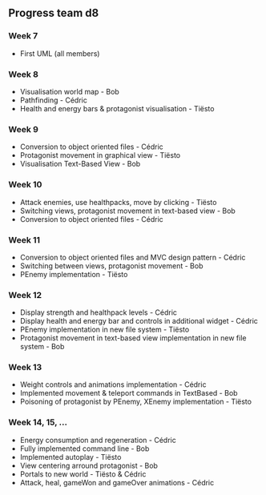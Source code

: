  ## Progress team d8

### Week 7
- First UML (all members)

### Week 8
- Visualisation world map - Bob
- Pathfinding - Cédric
- Health and energy bars & protagonist visualisation - Tiësto

### Week 9
- Conversion to object oriented files - Cédric
- Protagonist movement in graphical view - Tiësto
- Visualisation Text-Based View - Bob

### Week 10
- Attack enemies, use healthpacks, move by clicking - Tiësto
- Switching views, protagonist movement in text-based view - Bob
- Conversion to object oriented files - Cédric

### Week 11
- Conversion to object oriented files and MVC design pattern - Cédric
- Switching between views, protagonist movement - Bob
- PEnemy implementation - Tiësto

### Week 12
- Display strength and healthpack levels - Cédric
- Display health and energy bar and controls in additional widget - Cédric
- PEnemy implementation in new file system - Tiësto
- Protagonist movement in text-based view implementation in new file system - Bob

### Week 13
- Weight controls and animations implementation - Cédric
- Implemented movement & teleport commands in TextBased - Bob
- Poisoning of protagonist by PEnemy, XEnemy implementation - Tiësto

### Week 14, 15, ...
- Energy consumption and regeneration - Cédric
- Fully implemented command line - Bob
- Implemented autoplay - Tiësto
- View centering arround protagonist - Bob
- Portals to new world - Tiësto & Cédric
- Attack, heal, gameWon and gameOver animations - Cédric